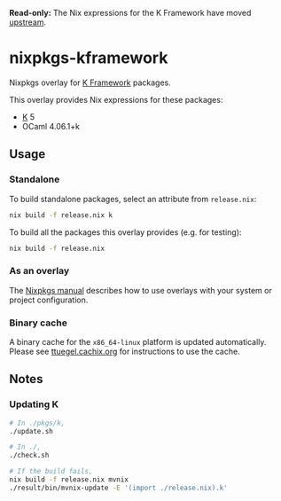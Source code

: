 **Read-only:** The Nix expressions for the K Framework have moved [upstream](https://github.com/kframework/k).

# nixpkgs-kframework

Nixpkgs overlay for [K Framework](https://github.com/kframework) packages.

This overlay provides Nix expressions for these packages:

- [K](http://www.kframework.org) 5
- OCaml 4.06.1+k


## Usage

### Standalone

To build standalone packages, select an attribute from `release.nix`:

```.sh
nix build -f release.nix k
```

To build all the packages this overlay provides (e.g. for testing):

```.sh
nix build -f release.nix
```

### As an overlay

The [Nixpkgs manual](https://nixos.org/nixpkgs/manual/#chap-overlays) describes
how to use overlays with your system or project configuration.

### Binary cache

A binary cache for the `x86_64-linux` platform is updated automatically.
Please see [ttuegel.cachix.org](https://ttuegel.cachix.org/) for instructions to use the cache.


## Notes

### Updating K

```.sh
# In ./pkgs/k,
./update.sh

# In ./,
./check.sh

# If the build fails,
nix build -f release.nix mvnix
./result/bin/mvnix-update -E '(import ./release.nix).k'
```
